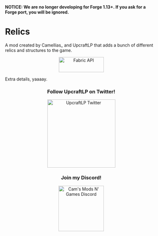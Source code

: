 **NOTICE: We are no longer developing for Forge 1.13+. If you ask for a Forge port, you will be ignored.**

# **Relics**

A mod created by Camellias_ and UpcraftLP that adds a bunch of different relics and structures to the game.
<p align="center">
  <a href="https://www.curseforge.com/minecraft/mc-mods/fabric-api"><img src="https://i.imgur.com/Ol1Tcf8.png" width="149" height="50" title="Fabric API" alt="Fabric API"></a>
</p>
Extra details, yaaaay.

<h3 align="center">
  Follow UpcraftLP on Twitter!
</h3>
<p align="center">
  <a href="https://twitter.com/UpcraftLP"><img src="https://www.shareicon.net/data/512x512/2017/06/28/888035_logo_512x512.png" width="225" height="225" title="UpcraftLP Twitter" alt="UpcraftLP Twitter"></a>
</p>

<h3 align="center">
  Join my Discord!
</h3>
<p align="center">
  <a href="https://discord.gg/f5dFYWX"><img src="https://www.shareicon.net/data/2017/06/21/887435_logo_512x512.png" width="150" height="150" title="Cam's Mods N' Games Discord" alt="Cam's Mods N' Games Discord"></a>
</p>
